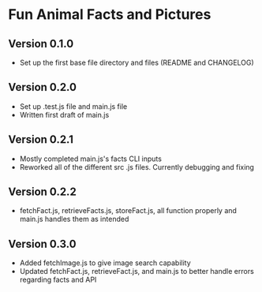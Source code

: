 # Fun Animal Facts and Pictures
## Version 0.1.0 ##
- Set up the first base file directory and files (README and CHANGELOG)

## Version 0.2.0 ##
- Set up .test.js file and main.js file
- Written first draft of main.js

## Version 0.2.1 ##
- Mostly completed main.js's facts CLI inputs
- Reworked all of the different src .js files. Currently debugging and fixing

## Version 0.2.2 ##
- fetchFact.js, retrieveFacts.js, storeFact.js, all function properly and main.js handles them as intended

## Version 0.3.0 ##
- Added fetchImage.js to give image search capability 
- Updated fetchFact.js, retrieveFact.js, and main.js to better handle errors regarding facts and API
